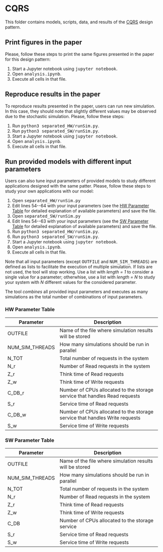 # CQRS

This folder contains models, scripts, data, and results of the [CQRS](https://learn.microsoft.com/en-us/azure/architecture/patterns/cqrs) design pattern.


## Print figures in the paper
Please, follow these steps to print the same figures presented in the paper for this design pattern:
1. Start a Jupyter notebook using <tt>jupyter notebook</tt>.
2. Open <tt>analysis.ipynb</tt>.
3. Execute all cells in that file.


## Reproduce results in the paper
To reproduce results presented in the paper, users can run new simulation. In this case, they should note that slightly different values may be observed due to the stochastic simulation. Please, follow these steps:
1. Run <tt>python3 separated\_HW/runSim.py</tt>.
2. Run <tt>python3 separated\_SW/runSim.py</tt>.
3. Start a Jupyter notebook using <tt>jupyter notebook</tt>.
4. Open <tt>analysis.ipynb</tt>.
5. Execute all cells in that file.


## Run provided models with different input parameters
Users can also tune input parameters of provided models to study different applications designed with the same patter.
Please, follow these steps to study your own applications with our model:
1. Open <tt>separated\_HW/runSim.py</tt>
2. Edit lines 54--64 with your input parameters (see the [HW Parameter Table](#hw-parameter-table) for detailed explanation of available parameters) and save the file.
3. Open <tt>separated\_SW/runSim.py</tt>
4. Edit lines 54--63 with your input parameters (see the [SW Parameter Table](#sw-parameter-table) for detailed explanation of available parameters) and save the file.
5. Run <tt>python3 separated\_HW/runSim.py</tt>.
6. Run <tt>python3 separated\_SW/runSim.py</tt>.
7. Start a Jupyter notebook using <tt>jupyter notebook</tt>.
8. Open <tt>analysis.ipynb</tt>.
9. Execute all cells in that file.

Note that all input parameters (except <tt>OUTFILE</tt> and <tt>NUM\_SIM\_THREADS</tt>) are defined as lists to facilitate the execution of multiple simulation. If lists are not used, the tool will stop working. Use a list with *length = 1* to consider a single value for a parameter; otherwhise, use a list with *length = N* to study your system with *N* different values for the considered parameter. 

The tool *combines* all provided input parameters and executes as many simulations as the total number of combinations of input parameters.


### HW Parameter Table

| Parameter | Description |
| --- | --- |
| OUTFILE | Name of the file where simulation results will be stored |
| NUM\_SIM\_THREADS | How many simulations should be run in parallel |
| N\_TOT | Total number of requests in the system |
| N\_r | Number of Read requests in the system |
| Z\_r | Think time of Read requests |
| Z\_w | Think time of Write requests |
| C\_DB\_r | Number of CPUs allocated to the storage service that handles Read requests |
| S\_r | Service time of Read requests |
| C\_DB\_w | Number of CPUs allocated to the storage service that handles Write requests |
| S\_w | Service time of Write requests |


### SW Parameter Table

| Parameter | Description |
| --- | --- |
| OUTFILE | Name of the file where simulation results will be stored |
| NUM\_SIM\_THREADS | How many simulations should be run in parallel |
| N\_TOT | Total number of requests in the system |
| N\_r | Number of Read requests in the system |
| Z\_r | Think time of Read requests |
| Z\_w | Think time of Write requests |
| C\_DB | Number of CPUs allocated to the storage service |
| S\_r | Service time of Read requests |
| S\_w | Service time of Write requests |
